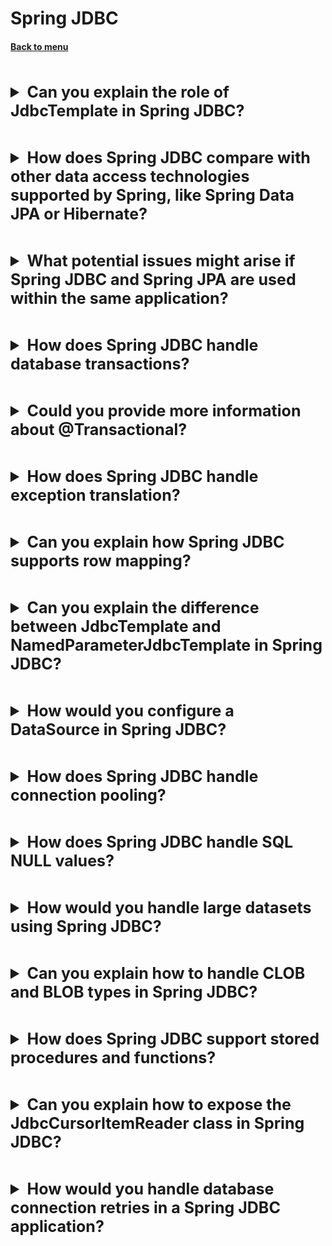 <h1>Spring JDBC</h1> 
<h4> 

[Back to menu](..%2FMenu.md)

</h4>

[//]: # (Can you explain the role of JdbcTemplate in Spring JDBC?)
<br>
<details>
    <summary style="font-size: 25px;">
        <b>
            Can you explain the role of JdbcTemplate in Spring JDBC?
        </b>
    </summary>
<br>

It provides a simplified approach to handle
the complexities associated with standard JDBC
such as establishing database connections, handling exceptions,
processing result sets, and managing database resources.

- **Connection Management:** JdbcTemplate automates database connection,
  preparing statements, and handling transactions
- **Exception Handling:** translates standard SQLExceptions to
  Spring's DataAccessException hierarchy exceptions
- **Query Execution and Result Set:**  provides convenient methods
  to execute SQL queries, updates, and stored procedures.
- **Resource Management:** JdbcTemplate automatically closes the resources
  (like ResultSet, PreparedStatement, and Connection)

Common use cases:

* Executing SQL Queries // SQL Statements // Procedures
* Query For Map

</details>

[//]: # (How does Spring JDBC compare with other data access technologies 
        supported by Spring, like Spring Data JPA or Hibernate?)
<br>
<details>
    <summary style="font-size: 25px;">
        <b>
            How does Spring JDBC compare with other data access technologies 
            supported by Spring, like Spring Data JPA or Hibernate?
        </b>
    </summary>
<br>

1. Spring JDBC: This is a low-level data access technology
   that provides a simplified approach to the standard JDBC.

2. Hibernate offers comprehensive
   ORM features and abstractions for complex models

3. Spring Data JPA feeds into the Spring ecosystem much better
   but can be excessive for simple applications.

</details>

[//]: # (What potential issues might arise if Spring JDBC and Spring JPA 
        are used within the same application?)
<br>
<details>
    <summary style="font-size: 25px;">
        <b>
            What potential issues might arise if Spring JDBC and Spring JPA 
            are used within the same application?
        </b>
    </summary>
<br>

1. Transaction Management: Both JPA and JDBC have their own methods
   for managing transactions.
   If you are not careful, this could lead to conflicts
   and inconsistencies within the application,
   especially if both technologies are used within the same transaction.

2. Complexity: Using two different data access technologies
   within the same application adds unnecessary complexity to your code.
   This could make the application more difficult to maintain and debug.

3. Performance: JPA caches entities at the first level
   (the Persistence Context) and possibly at a second level (the L2 cache) as well.
   If you update the database directly with JDBC and bypass these caches,
   your JPA access might work on stale or invalidated data
   which could result in unpredictable behavior and bugs.

4. Consistency in Codebase: Mixing two data access technologies
   can lead to a lack of consistency across your codebase.
   This could create misunderstandings among developers and lead to potential bugs.

5. Error Handling: JPA and JDBC handle exceptions differently.
   Without proper planning, using both can make error
   handling more complex and less predictable.

</details>

[//]: # (How does Spring JDBC handle database transactions?)
<br>
<details>
    <summary style="font-size: 25px;">
        <b>
            How does Spring JDBC handle database transactions?
        </b>
    </summary>
<br>

- **Programmatically:**
  You can use PlatformTransactionManager directly to control transactions
  programmatically, using the PlatformTransactionManager’s
  getTransaction(), commit(), and rollback() methods.

- **Declarative:**
  You use @Transactional annotation to specify the transaction behavior
  on a method, and Spring AOP takes care of wrapping the method
  with transaction control code.
    - more preferable because of the creation of clean core

</details>

[//]: # (Could you provide more information about @Transactional?)
<br>
<details>
    <summary style="font-size: 25px;">
        <b>
            Could you provide more information about @Transactional?
        </b>
    </summary>
<br>

When a method annotated with @Transactional is triggered,
Spring ensures it will be run within a transaction.

- **Propagation:** defines how transactions relate to each other
    - REQUIRED (if a current transaction exists, then it will be used,
      else a new transaction is started)
    - REQUIRES_NEW (a new transaction is always started)
    - SUPPORTS (reuse current transaction if exists,
      else execute non-transactional).
- Isolation
- Timeout
- Rollback Rules: by default roll back on runtime exceptions.
  However, you can customize the rollback rules by defining
  which exceptions would cause a rollback (rollbackFor)
  and which exceptions would not (noRollbackFor)
- Read-Only Flag: For transactions that only read data

</details>

[//]: # (How does Spring JDBC handle exception translation?)
<br>
<details>
    <summary style="font-size: 25px;">
        <b>
            How does Spring JDBC handle exception translation?
        </b>
    </summary>
<br>

Spring JDBC translates standard SQLExceptions into a hierarchy of meaningful,
unchecked DataAccessExceptions by using the interfaces,
providing a consistent, easy-to-use approach to handling SQL exceptions.

**SQLStateSQLExceptionTranslator:** This implementation uses the SQLState code
returned by the database to determine what Spring DataAccessException
subclass to throw.

**SQLErrorCodeSQLExceptionTranslator:** This implementation uses
the vendor-specific error code returned by the database,
plus the SQLState code, to determine the DataAccessException.
SQLErrorCodes are specified in xml files which can be customized
for different databases.

</details>

[//]: # (Can you explain how Spring JDBC supports row mapping?)
<br>
<details>
    <summary style="font-size: 25px;">
        <b>
            Can you explain how Spring JDBC supports row mapping?
        </b>
    </summary>
<br>

Spring JDBC supports row mapping through the RowMapper interface,
which includes the mapRow() method to map a ResultSet row into an object.

Additionally, Spring provides BeanPropertyRowMapper,
a convenient implementation of RowMapper
when column names match target object field names.

</details>

[//]: # (Can you explain the difference between 
        JdbcTemplate and NamedParameterJdbcTemplate in Spring JDBC?)
<br>
<details>
    <summary style="font-size: 25px;">
        <b>
            Can you explain the difference between 
            JdbcTemplate and NamedParameterJdbcTemplate in Spring JDBC?
        </b>
    </summary>
<br>

JdbcTemplate and NamedParameterJdbcTemplate
are both key classes in Spring JDBC
and provide different ways of passing parameters to SQL queries:

1. JdbcTemplate: This is the classic Spring JDBC approach
   for interacting with a relational database.
   Parameters in a query are provided as placeholders using '?'
   sign and are passed as arguments in an array to the query methods.

```java
String sql = "SELECT * FROM users WHERE id = ?";
User user = jdbcTemplate.queryForObject
                            (sql, new Object[]{id}, new UserRowMapper());
```

While this approach works perfectly fine for small numbers of parameters,
it can get complex and prone to errors
if there are many parameters due to the possibility of order mix-up.

2. NamedParameterJdbcTemplate: This is an extension of JdbcTemplate
   that supports named parameters instead of the traditional placeholder ('?').
   This approach improves code readability and maintainability,
   especially when there are many query parameters.

It uses a `SqlParameterSource`
(such as `MapSqlParameterSource` or `BeanPropertySqlParameterSource`)
or a simple Java `Map` to provide the named parameters.

```
String sql = "SELECT * FROM users WHERE id = :id";
MapSqlParameterSource params = new MapSqlParameterSource();
params.addValue("id", id);
User user = namedParameterJdbcTemplate.queryForObject(sql, params, 
    new UserRowMapper());
```

</details>

[//]: # (How would you configure a DataSource in Spring JDBC?)
<br>
<details>
    <summary style="font-size: 25px;">
        <b>
            How would you configure a DataSource in Spring JDBC?
        </b>
    </summary>
<br>

1. Java-Based Configuration:

In this method, you create a configuration class annotated
with `@Configuration`.
Inside, you declare a `@Bean` method that returns a `DataSource`.

```java

@Configuration
public class DataSourceConfig {

    @Bean
    public DataSource dataSource() {
        HikariConfig hikariConfig = new HikariConfig();
        hikariConfig.setDriverClassName("com.mysql.cj.jdbc.Driver");
        hikariConfig.setJdbcUrl("jdbc:mysql://localhost:3306/mydb");
        hikariConfig.setUsername("username");
        hikariConfig.setPassword("password");

        return new HikariDataSource(hikariConfig);
    }
}
```

2. XML-Based Configuration:

You can also configure a `DataSource` using an XML file.
Here's an example of XML configuration file
using DBCP (Database Connection Pool) for pooling:

```xml

<bean id="dataSource" class="org.apache.commons.dbcp.BasicDataSource">
    <property name="driverClassName" value="com.mysql.cj.jdbc.Driver"/>
    <property name="url" value="jdbc:mysql://localhost:3306/mydb"/>
    <property name="username" value="username"/>
    <property name="password" value="password"/>
</bean>
```

</details>

[//]: # (How does Spring JDBC handle connection pooling?)
<br>
<details>
    <summary style="font-size: 25px;">
        <b>
            How does Spring JDBC handle connection pooling?
        </b>
    </summary>
<br>

Spring JDBC handles connection pooling indirectly via a DataSource object,
which can be configured to use a specific connection pool implementation
such as HikariCP, Apache DBCP, or C3P0.

</details>

[//]: # (How does Spring JDBC handle SQL NULL values?)
<br>
<details>
    <summary style="font-size: 25px;">
        <b>
            How does Spring JDBC handle SQL NULL values?
        </b>
    </summary>
<br>

By default if ResultSet handles primitive param null it will return
default value like 0 for int

For Objects ResultSet will return Null value

</details>

[//]: # (How would you handle large datasets using Spring JDBC?)
<br>
<details>
    <summary style="font-size: 25px;">
        <b>
            How would you handle large datasets using Spring JDBC?
        </b>
    </summary>
<br>

If we need to get data:

1. PagingAndSortingRepository interface: Instead of retrieving all data at once,
   fetch it in smaller chunks
2. Control Fetch Size of a result set
3. Use Appropriate SQL not to get unnecessary data
4. Batch Processing: allows executing a group of SQL queries as a single
   (improving performance for large-scale operations)

If we don't want to store all data in memory

1. ResultSet Streaming: ResultSetExtractor and stream instead of holding.
   (but other operations with this connection will be closed)

</details>

[//]: # (Can you explain how to handle CLOB and BLOB types in Spring JDBC?)
<br>
<details>
    <summary style="font-size: 25px;">
        <b>
            Can you explain how to handle CLOB and BLOB types in Spring JDBC?
        </b>
    </summary>
<br>

The LobHandler interface in Spring JDBC is used
to handle LOB (Large Object) fields in databases
such as CLOB and BLOB
data types, simplifying their handling in a database-neutral manner.

Spring JDBC provides methods to handle CLOB (Character Large Object)
and BLOB (Binary Large Object) types independently of the underlying database

```
String sql = "SELECT clob_column, blob_column FROM my_table WHERE id = ?";

jdbcTemplate.query(sql, new Object[]{id}, new ResultSetExtractor<Void>() {

    public Void extractData(ResultSet rs) throws SQLException, DataAccessException {
        if (rs.next()) {
            LobHandler lobHandler = new DefaultLobHandler();

            // Handling CLOB
            String clobData = lobHandler.getClobAsString(rs, "clob_column");

            // Handling BLOB
            byte[] blobData = lobHandler.getBlobAsBytes(rs, "blob_column");
        }
        return null;
    }
});
```

</details>

[//]: # (How does Spring JDBC support stored procedures and functions?)
<br>
<details>
    <summary style="font-size: 25px;">
        <b>
            How does Spring JDBC support stored procedures and functions?
        </b>
    </summary>
<br>

Spring JDBC supports the calling of stored procedures
and functions using the SimpleJdbcCall and StoredProcedure classes.
These provide a simple and more rigid approach, respectively,
allowing developers to choose the right approach to cover their needs.

1. SimpleJdbcCall: This is often the preferred approach due to its simplicity.
2. Extends StoredProcedure: more execution control

</details>

[//]: # (Can you explain how to expose 
        the JdbcCursorItemReader class in Spring JDBC?)
<br>
<details>
    <summary style="font-size: 25px;">
        <b>
            Can you explain how to expose 
            the JdbcCursorItemReader class in Spring JDBC?
        </b>
    </summary>
<br>

JdbcCursorItemReader is an ItemReader provided
in Spring Batch for reading database records
incrementally through a cursor.
It can efficiently handle large datasets
without the risk of running out of memory.

</details>

[//]: # (How would you handle database connection 
        retries in a Spring JDBC application?)
<br>
<details>
    <summary style="font-size: 25px;">
        <b>
            How would you handle database connection
            retries in a Spring JDBC application?
        </b>
    </summary>
<br>

* **DataSource Connection Pool:** DataSource can be configured
* **Manual Retries:**
* **Spring Retry:** exponential backoff (doWithRetry method),
  consider using Spring Retry.

</details>
